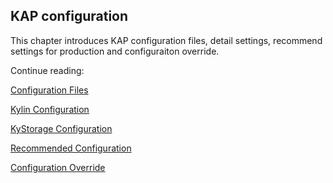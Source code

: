 ## KAP configuration
This chapter introduces KAP configuration files, detail settings, recommend settings for production and configuraiton override.

Continue reading:

[Configuration Files](config_files.en.md)

[Kylin Configuration](settings.en.md)

[KyStorage Configuration](kystorage_settings.en.md)

[Recommended Configuration](recommend_settings.en.md)

[Configuration Override](config_override.en.md)